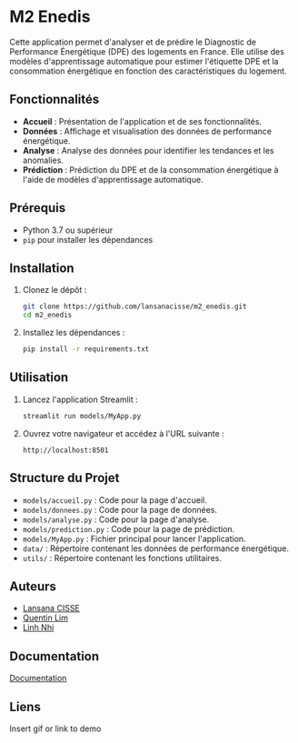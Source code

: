 
# M2 Enedis
Cette application permet d'analyser et de prédire le Diagnostic de Performance Énergétique (DPE) des logements en France. Elle utilise des modèles d'apprentissage automatique pour estimer l'étiquette DPE et la consommation énergétique en fonction des caractéristiques du logement.

## Fonctionnalités

- **Accueil** : Présentation de l'application et de ses fonctionnalités.
- **Données** : Affichage et visualisation des données de performance énergétique.
- **Analyse** : Analyse des données pour identifier les tendances et les anomalies.
- **Prédiction** : Prédiction du DPE et de la consommation énergétique à l'aide de modèles d'apprentissage automatique.

## Prérequis

- Python 3.7 ou supérieur
- `pip` pour installer les dépendances

## Installation

1. Clonez le dépôt :

    ```bash
    git clone https://github.com/lansanacisse/m2_enedis.git
    cd m2_enedis
    ```

2. Installez les dépendances :

    ```bash
    pip install -r requirements.txt
    ```

## Utilisation

1. Lancez l'application Streamlit :

    ```bash
    streamlit run models/MyApp.py
    ```

2. Ouvrez votre navigateur et accédez à l'URL suivante :

    ```
    http://localhost:8501
    ```

## Structure du Projet

- `models/accueil.py` : Code pour la page d'accueil.
- `models/donnees.py` : Code pour la page de données.
- `models/analyse.py` : Code pour la page d'analyse.
- `models/prediction.py` : Code pour la page de prédiction.
- `models/MyApp.py` : Fichier principal pour lancer l'application.
- `data/` : Répertoire contenant les données de performance énergétique.
- `utils/` : Répertoire contenant les fonctions utilitaires.




## Auteurs

- [Lansana CISSE](https://github.com/lansanacisse)
- [Quentin Lim](https://github.com/QL2111)
- [Linh Nhi](https://github.com/Linn2d)


## Documentation

[Documentation](https://linktodocumentation)


## Liens

Insert gif or link to demo

